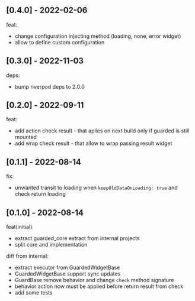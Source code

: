 ## [0.4.0] - 2022-02-06

feat:
- change configuration injecting method (loading, none, error widget)
- allow to define custom configuration 

## [0.3.0] - 2022-11-03

deps:
- bump riverpod deps to 2.0.0

## [0.2.0] - 2022-09-11

feat: 
- add action check result - that aplies on next build only if guarded is still mounted
- add wrap check result - that allow to wrap passing result widget

## [0.1.1] - 2022-08-14

fix:
- unwanted transit to loading when `keepOldDataOnLoading: true` and check return loading

## [0.1.0] - 2022-08-14

feat(initial):
- extract guarded_core extract from internal projects
- split core and implementation

diff from internal:
- extract executor from GuardedWidgetBase
- GuardedWidgetBase support sync updates
- GuardBase remove behavior and change `check` method signature
- behavior action now must be applied before return result from check
- add some tests